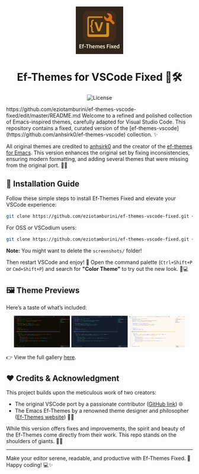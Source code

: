 <p align="center">
  <img src="icon.png" width="128" alt="Ef-Themes Fixed Logo">
</p>

<h1 align="center">Ef-Themes for VSCode Fixed 🎨🛠️</h1>

<p align="center">
  <img src="https://img.shields.io/github/license/eziotamburini/ef-themes-vscode-fixed" alt="License">
</p>
https://github.com/eziotamburini/ef-themes-vscode-fixed/edit/master/README.md
Welcome to a refined and polished collection of Emacs-inspired themes, carefully adapted for Visual Studio Code. This repository contains a fixed, curated version of the [ef-themes-vscode](https://github.com/anhsirk0/ef-themes-vscode) collection. ✨

All original themes are credited to [anhsirk0](https://github.com/anhsirk0) and the creator of the [ef-themes for Emacs](https://protesilaos.com/emacs/ef-themes/). This version enhances the original set by fixing inconsistencies, ensuring modern formatting, and adding several themes that were missing from the original port. 🎯🎨

## 🚀 Installation Guide

Follow these simple steps to install Ef-Themes Fixed and elevate your VSCode experience:

```bash
git clone https://github.com/eziotamburini/ef-themes-vscode-fixed.git ~/.vscode/extensions/ef-themes
```

For OSS or VSCodium users:

```bash
git clone https://github.com/eziotamburini/ef-themes-vscode-fixed.git ~/.vscode-oss/extensions/ef-themes
```

**Note:** You might want to delete the `screenshots/` folder!

Then restart VSCode and enjoy! 🎉 Open the command palette (`Ctrl+Shift+P` or `Cmd+Shift+P`) and search for **"Color Theme"** to try out the new look. 🌈💻

## 🖼️ Theme Previews

Here’s a taste of what’s included:

<p align="center">
  <img src="screenshots/ef-autumn.png" width="30%" alt="Ef-Autumn"/>
  <img src="screenshots/ef-maris-dark.png" width="30%" alt="Ef-Maris-Dark"/>
  <img src="screenshots/ef-duo-light.png" width="30%" alt="Ef-Duo-Light"/>
</p>

👉 View the full gallery [here](screenshots/).


## ❤️ Credits & Acknowledgment

This project builds upon the meticulous work of two creators:

- The original VSCode port by a passionate contributor ([GitHub link](https://github.com/anhsirk0/ef-themes-vscode)) 🌐
- The Emacs Ef-Themes by a renowned theme designer and philosopher ([Ef-Themes website](https://protesilaos.com/emacs/ef-themes/)) 🎨🧠

While this version offers fixes and improvements, the spirit and beauty of the Ef-Themes come directly from their work. This repo stands on the shoulders of giants. 🙏💡

---

Make your editor serene, readable, and productive with Ef-Themes Fixed. 🌌 Happy coding! 💻✨
